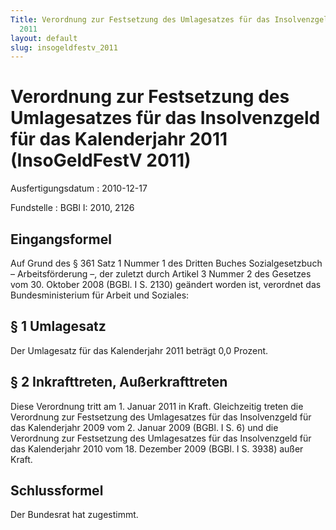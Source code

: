 ```yaml
---
Title: Verordnung zur Festsetzung des Umlagesatzes für das Insolvenzgeld für das Kalenderjahr
  2011
layout: default
slug: insogeldfestv_2011
---
```


# Verordnung zur Festsetzung des Umlagesatzes für das Insolvenzgeld für das Kalenderjahr 2011 (InsoGeldFestV 2011)

Ausfertigungsdatum
:   2010-12-17

Fundstelle
:   BGBl I: 2010, 2126


## Eingangsformel

Auf Grund des § 361 Satz 1 Nummer 1 des Dritten Buches
Sozialgesetzbuch – Arbeitsförderung –, der zuletzt durch Artikel 3
Nummer 2 des Gesetzes vom 30. Oktober 2008 (BGBl. I S. 2130) geändert
worden ist, verordnet das Bundesministerium für Arbeit und Soziales:


## § 1 Umlagesatz

Der Umlagesatz für das Kalenderjahr 2011 beträgt 0,0 Prozent.


## § 2 Inkrafttreten, Außerkrafttreten

Diese Verordnung tritt am 1. Januar 2011 in Kraft. Gleichzeitig treten
die Verordnung zur Festsetzung des Umlagesatzes für das Insolvenzgeld
für das Kalenderjahr 2009 vom 2. Januar 2009 (BGBl. I S. 6) und die
Verordnung zur Festsetzung des Umlagesatzes für das Insolvenzgeld für
das Kalenderjahr 2010 vom 18. Dezember 2009 (BGBl. I S. 3938) außer
Kraft.


## Schlussformel

Der Bundesrat hat zugestimmt.

